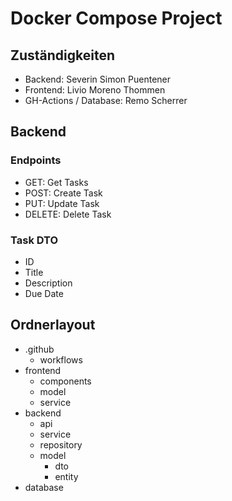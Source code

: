 # Docker Compose Project
## Zuständigkeiten
-   Backend: Severin Simon Puentener
-   Frontend: Livio Moreno Thommen
-   GH-Actions / Database: Remo Scherrer

## Backend
### Endpoints
- GET: Get Tasks
- POST: Create Task
- PUT: Update Task
- DELETE: Delete Task

### Task DTO
- ID
- Title
- Description
- Due Date

## Ordnerlayout
- .github
  - workflows
- frontend
  - components
  - model
  - service
- backend
  - api
  - service
  - repository
  - model
    - dto
    - entity
- database
